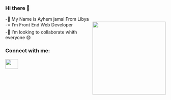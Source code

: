 ### Hi there 👋
-:man: My Name is Ayhem jamal From Libya <br>
<img align='right' src="https://media.giphy.com/media/M9gbBd9nbDrOTu1Mqx/giphy.gif" width="230">
-:star: I’m  Front End Web Developer  <br>
-👯 I’m looking to collaborate whith everyone :smile:<br>


<h3 align="left">Connect with me:</h3>
<p align="left">
<a href="https://linkedin.com/in/ayhem-jamal-68038316b/" target="blank"><img align="center" src="https://cdn.jsdelivr.net/npm/simple-icons@3.0.1/icons/linkedin.svg" alt="" height="30" width="40" /></a>

</p>




<!--
**ay-jamal/ay-jamal** is a ✨ _special_ ✨ repository because its `README.md` (this file) appears on your GitHub profile.

Here are some ideas to get you started:

- 🔭 I’m currently working on ...
- 🌱 I’m currently learning ...
- 👯 I’m looking to collaborate on ...
- 🤔 I’m looking for help with ...
- 💬 Ask me about ...
- 📫 How to reach me: ...
- 😄 Pronouns: ...
- ⚡ Fun fact: ...
-->
